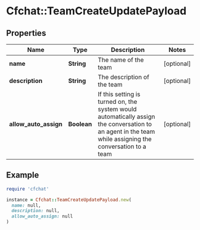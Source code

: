 # Cfchat::TeamCreateUpdatePayload

## Properties

| Name | Type | Description | Notes |
| ---- | ---- | ----------- | ----- |
| **name** | **String** | The name of the team | [optional] |
| **description** | **String** | The description of the team | [optional] |
| **allow_auto_assign** | **Boolean** | If this setting is turned on, the system would automatically assign the conversation to an agent in the team while assigning the conversation to a team | [optional] |

## Example

```ruby
require 'cfchat'

instance = Cfchat::TeamCreateUpdatePayload.new(
  name: null,
  description: null,
  allow_auto_assign: null
)
```

